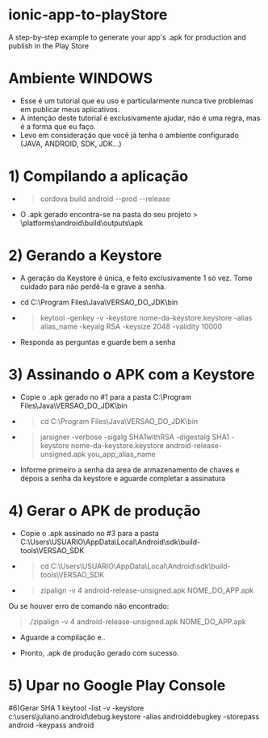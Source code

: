 # ionic-app-to-playStore
A step-by-step example to generate your app's .apk for production and publish in the Play Store

# Ambiente WINDOWS

* Esse é um tutorial que eu uso e particularmente nunca tive problemas em publicar meus aplicativos.
* A intenção deste tutorial é exclusivamente ajudar, não é uma regra, mas é a forma que eu faço.
* Levo em consideração que você já tenha o ambiente configurado (JAVA, ANDROID, SDK, JDK...)

# 1) Compilando a aplicação 

* > cordova build android --prod --release

* O .apk gerado encontra-se na pasta do seu projeto > \platforms\android\build\outputs\apk

# 2) Gerando a Keystore 

* A geração da Keystore é única, e feito exclusivamente 1 só vez. Tome cuidado para não perdê-la e grave a senha.

* cd C:\Program Files\Java\VERSAO_DO_JDK\bin
* > keytool -genkey -v -keystore nome-da-keystore.keystore -alias alias_name -keyalg RSA -keysize 2048 -validity 10000

* Responda as perguntas e guarde bem a senha

# 3) Assinando o APK com a Keystore

* Copie o .apk gerado no #1 para a pasta C:\Program Files\Java\VERSAO_DO_JDK\bin

* > cd C:\Program Files\Java\VERSAO_DO_JDK\bin 

* > jarsigner -verbose -sigalg SHA1withRSA -digestalg SHA1 -keystore nome-da-keystore.keystore android-release-unsigned.apk you_app_alias_name

* Informe primeiro a senha da area de armazenamento de chaves e depois a senha da keystore e aguarde completar a assinatura

# 4) Gerar o APK de produção

* Copie o .apk assinado no #3 para a pasta C:\Users\USUARIO\AppData\Local\Android\sdk\build-tools\VERSAO_SDK

* > cd C:\Users\USUARIO\AppData\Local\Android\sdk\build-tools\VERSAO_SDK

* > zipalign -v 4 android-release-unsigned.apk NOME_DO_APP.apk

Ou se houver erro de comando não encontrado:

> ./zipalign -v 4 android-release-unsigned.apk NOME_DO_APP.apk

* Aguarde a compilação e..

* Pronto, .apk de produção gerado com sucesso.

# 5) Upar no Google Play Console


#6)Gerar SHA 1
keytool -list -v -keystore c:\users\juliano\.android\debug.keystore -alias androiddebugkey -storepass android -keypass android
